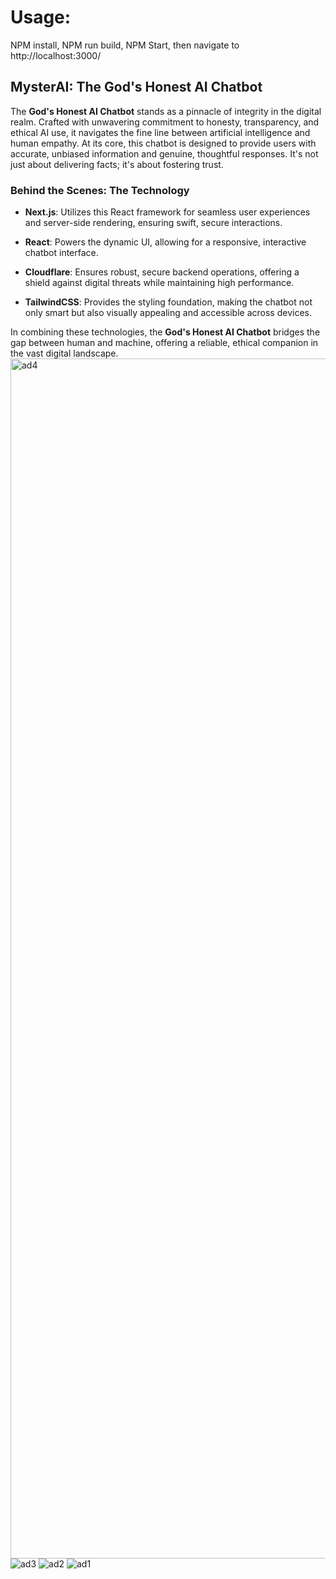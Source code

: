 # Usage: 
NPM install,
NPM run build,
NPM Start, then 
navigate to http://localhost:3000/


## MysterAI: The God's Honest AI Chatbot

The **God's Honest AI Chatbot** stands as a pinnacle of integrity in the digital realm. Crafted with unwavering commitment to honesty, transparency, and ethical AI use, it navigates the fine line between artificial intelligence and human empathy. At its core, this chatbot is designed to provide users with accurate, unbiased information and genuine, thoughtful responses. It's not just about delivering facts; it's about fostering trust.

### Behind the Scenes: The Technology

* **Next.js**: Utilizes this React framework for seamless user experiences and server-side rendering, ensuring swift, secure interactions.

* **React**: Powers the dynamic UI, allowing for a responsive, interactive chatbot interface.

* **Cloudflare**: Ensures robust, secure backend operations, offering a shield against digital threats while maintaining high performance.

* **TailwindCSS**: Provides the styling foundation, making the chatbot not only smart but also visually appealing and accessible across devices.

In combining these technologies, the **God's Honest AI Chatbot** bridges the gap between human and machine, offering a reliable, ethical companion in the vast digital landscape.<img width="1920" alt="ad4" src="https://github.com/johnyehia/MysterAI/assets/95953221/44132b22-2fee-4c8d-8487-689d6af163ff">
![ad3](https://github.com/johnyehia/MysterAI/assets/95953221/59438356-d7a7-4b16-8e41-b5686049e0a6)
![ad2](https://github.com/johnyehia/MysterAI/assets/95953221/aad61198-0d99-4af4-896d-72198a8d3644)
![ad1](https://github.com/johnyehia/MysterAI/assets/95953221/44bf9caf-932e-49d4-aebe-42eb4ddf70ab)
